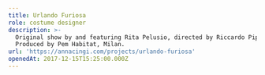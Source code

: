 ```yaml
---
title: Urlando Furiosa
role: costume designer
description: >-
  Original show by and featuring Rita Pelusio, directed by Riccardo Pippa.
  Produced by Pem Habitat, Milan.
url: 'https://annacingi.com/projects/urlando-furiosa'
openedAt: 2017-12-15T15:25:00.000Z
---
```


